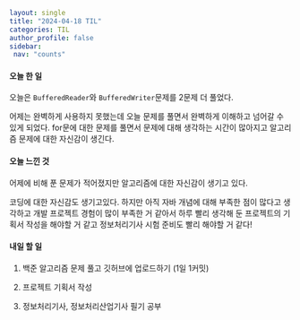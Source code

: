 ```yaml
layout: single
title: "2024-04-18 TIL"
categories: TIL
author_profile: false
sidebar:
 nav: "counts"
```

#### 오늘 한 일

오늘은 `BufferedReader`와 `BufferedWriter`문제를 2문제 더 풀었다.

어제는 완벽하게 사용하지 못했는데 오늘 문제를 풀면서 완벽하게 이해하고 넘어갈 수 있게 되었다. for문에 대한 문제를 풀면서 문제에 대해 생각하는 시간이 많아지고 알고리즘 문제에 대한 자신감이 생긴다.

#### 오늘 느낀 것

어제에 비해 푼 문제가 적어졌지만 알고리즘에 대한 자신감이 생기고 있다. 

코딩에 대한 자신감도 생기고있다. 하지만 아직 자바 개념에 대해 부족한 점이 많다고 생각하고 개발 프로젝트 경험이 많이 부족한 거 같아서 하루 빨리 생각해 둔 프로젝트의 기획서 작성을 해야할 거 같고 정보처리기사 시험 준비도 빨리 해야할 거 같다!

#### 내일 할 일

1. 백준 알고리즘 문제 풀고 깃허브에 업로드하기 (1일 1커밋)

2. 프로젝트 기획서 작성

3. 정보처리기사, 정보처리산업기사 필기 공부
